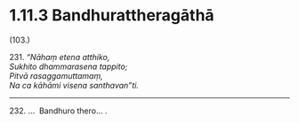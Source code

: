 

# 1.11.3 Bandhurattheragāthā




(103.)

231\. _“Nāhaṃ etena atthiko,_  
_Sukhito dhammarasena tappito;_  
_Pitvā rasaggamuttamaṃ,_  
_Na ca kāhāmi visena santhavan”ti._  


---

232\. …  Bandhuro thero… .





